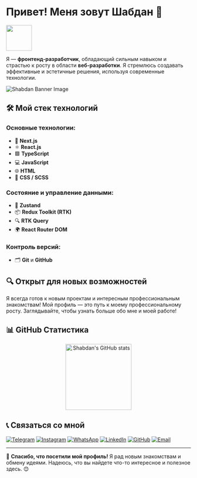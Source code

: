 # Привет! Меня зовут Шабдан 👋
<a href="https://github.com/shabdandev">
<img height="70" src="https://readme-typing-svg.herokuapp.com?lines=Hi+I+am+Shabdan;and+I+am+Frontend+Developer&duration=2500&speed=20&colors=FFE15D,FF5733,33FF57,3357FF,FF33A6"/>
</a>

Я — **фронтенд-разработчик**, обладающий сильным навыком и страстью к росту в области **веб-разработки**. Я стремлюсь создавать эффективные и эстетичные решения, используя современные технологии.

<!-- Banner -->
![Shabdan Banner Image](https://venturebeat.com/wp-content/uploads/2022/05/GettyImages-1049267674-Andrey-Suslov-e1676502561607.jpg?fit=1610%2C800&strip=all)

## 🛠️ Мой стек технологий

### Основные технологии:
- 🚀 **Next.js**
- ⚛️ **React.js**
- 🟩 **TypeScript**
- 💻 **JavaScript**
- 🌐 **HTML**
- 🎨 **CSS / SCSS**

### Состояние и управление данными:
- 🔄 **Zustand**
- 📦 **Redux Toolkit (RTK)**
- 🔍 **RTK Query**
- 🌍 **React Router DOM**

### Контроль версий:
- 🗂️ **Git** и **GitHub**

## 🔍 Открыт для новых возможностей
Я всегда готов к новым проектам и интересным профессиональным знакомствам! Мой профиль — это путь к моему профессиональному росту. Заглядывайте, чтобы узнать больше обо мне и моей работе!

## 📊 GitHub Статистика

<div align="center">
  <img src="https://github-readme-stats.vercel.app/api?username=shabdandev&show_icons=true&theme=radical" alt="Shabdan's GitHub stats" height="180em" />
</div>

## 📞 Связаться со мной

[![Telegram](https://img.shields.io/badge/Telegram-CONTACT-blue?style=for-the-badge&logo=telegram&logoColor=white)](https://t.me/shabdandew)
[![Instagram](https://img.shields.io/badge/Instagram-PROFILE-E4405F?style=for-the-badge&logo=instagram&logoColor=white)](https://www.instagram.com/_shabdan.01)
[![WhatsApp](https://img.shields.io/badge/WhatsApp-CONTACT-25D366?style=for-the-badge&logo=whatsapp&logoColor=white)](https://wa.me/+996708171232)
[![LinkedIn](https://img.shields.io/badge/LinkedIn-PROFILE-0A66C2?style=for-the-badge&logo=linkedin&logoColor=white)](https://www.linkedin.com/in/your-profile)
[![GitHub](https://img.shields.io/badge/GitHub-PROFILE-181717?style=for-the-badge&logo=github&logoColor=white)](https://github.com/shabdandev)
[![Email](https://img.shields.io/badge/Email-CONTACT-D14836?style=for-the-badge&logo=gmail&logoColor=white)](mailto:arslanbekovshabdan1@gmail.com)

---

🙏 **Спасибо, что посетили мой профиль!** Я рад новым знакомствам и обмену идеями. Надеюсь, что вы найдете что-то интересное и полезное здесь. 😊
